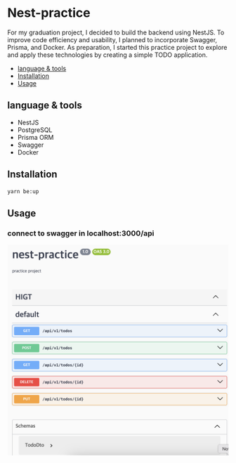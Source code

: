 # Nest-practice

For my graduation project, I decided to build the backend using NestJS. To improve code efficiency and usability, I planned to incorporate Swagger, Prisma, and Docker. As preparation, I started this practice project to explore and apply these technologies by creating a simple TODO application.

- [language & tools](#language-&-tools)
- [Installation](#Installation)
- [Usage](#Usage)

## language & tools

- NestJS
- PostgreSQL
- Prisma ORM
- Swagger
- Docker

## Installation

```sh
yarn be:up
```

## Usage

### connect to swagger in localhost:3000/api

![swagger](img/swagger.png)
